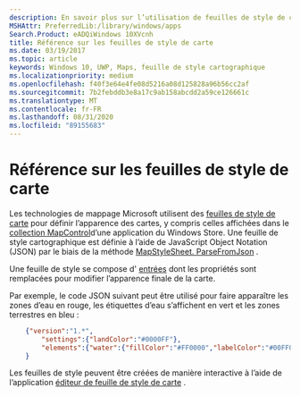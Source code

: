 ```yaml
---
description: En savoir plus sur l’utilisation de feuilles de style de carte pour définir l’apparence des mappages, tels que ceux affichés dans le collection MapControl d’une application du Windows Store.
MSHAttr: PreferredLib:/library/windows/apps
Search.Product: eADQiWindows 10XVcnh
title: Référence sur les feuilles de style de carte
ms.date: 03/19/2017
ms.topic: article
keywords: Windows 10, UWP, Maps, feuille de style cartographique
ms.localizationpriority: medium
ms.openlocfilehash: f40f3e64e4fe08d5216a08d125828a96b56cc2af
ms.sourcegitcommit: 7b2febddb3e8a17c9ab158abcdd2a59ce126661c
ms.translationtype: MT
ms.contentlocale: fr-FR
ms.lasthandoff: 08/31/2020
ms.locfileid: "89155683"
---
```

# <a name="map-style-sheet-reference"></a>Référence sur les feuilles de style de carte

Les technologies de mappage Microsoft utilisent des [feuilles de style de carte](/BingMaps/styling/map-style-sheets) pour définir l’apparence des cartes, y compris celles affichées dans le [collection MapControl](/uwp/api/windows.ui.xaml.controls.maps.mapcontrol)d’une application du Windows Store.  Une feuille de style cartographique est définie à l’aide de JavaScript Object Notation (JSON) par le biais de la méthode [MapStyleSheet. ParseFromJson](/uwp/api/windows.ui.xaml.controls.maps.mapstylesheet.parsefromjson#Windows_UI_Xaml_Controls_Maps_MapStyleSheet_ParseFromJson_System_String_) .

Une feuille de style se compose d' [entrées](/BingMaps/styling/map-style-sheet-entries) dont les propriétés sont remplacées pour modifier l’apparence finale de la carte.

Par exemple, le code JSON suivant peut être utilisé pour faire apparaître les zones d’eau en rouge, les étiquettes d’eau s’affichent en vert et les zones terrestres en bleu :

```json
    {"version":"1.*",
        "settings":{"landColor":"#0000FF"},
        "elements":{"water":{"fillColor":"#FF0000","labelColor":"#00FF00"}}
    }
```

Les feuilles de style peuvent être créées de manière interactive à l’aide de l’application [éditeur de feuille de style de carte](https://www.microsoft.com/p/map-style-sheet-editor/9nbhtcjt72ft) .